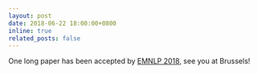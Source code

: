 ```yaml
---
layout: post
date: 2018-06-22 18:00:00+0800
inline: true
related_posts: false
---
```


One long paper has been accepted by [EMNLP 2018](http://emnlp2018.org/), see you at Brussels!

